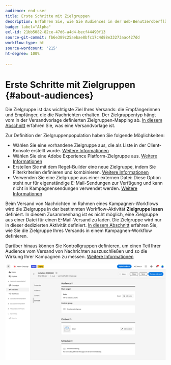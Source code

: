 ```yaml
---
audience: end-user
title: Erste Schritte mit Zielgruppen
description: Erfahren Sie, wie Sie Audiences in der Web-Benutzeroberfläche von Campaign verwenden.
badge: label="Alpha"
exl-id: 21bb5082-82ce-47d6-a4d4-becf44490f13
source-git-commit: fb6e389c25aebae8bfc17c4d88e33273aac427dd
workflow-type: ht
source-wordcount: '215'
ht-degree: 100%

---
```



# Erste Schritte mit Zielgruppen {#about-audiences}

<!--
Audience only created for the delivery, not available later-->


<!--
Three ways:
* existing audience

Campaign or AEP Audiences

* create new on the fly

query like AEP segment builder (same component with campaign data)

* import from file

show use case with a new audience creation (or import from file?)

control groups like acc: exract, random, based on attribute
-->


Die Zielgruppe ist das wichtigste Ziel Ihres Versands: die Empfängerinnen und Empfänger, die die Nachrichten erhalten. Der Zielgruppentyp hängt vom in der Versandvorlage definierten Zielgruppen-Mapping ab. [In diesem Abschnitt](../msg/delivery-template.md) erfahren Sie, was eine Versandvorlage ist.

Zur Definition der Zielgruppenpopulation haben Sie folgende Möglichkeiten:

* Wählen Sie eine vorhandene Zielgruppe aus, die als Liste in der Client-Konsole erstellt wurde. [Weitere Informationen](add-audience.md)
* Wählen Sie eine Adobe Experience Platform-Zielgruppe aus. [Weitere Informationen](aep-audience.md)
* Erstellen Sie mit dem Regel-Builder eine neue Zielgruppe, indem Sie Filterkriterien definieren und kombinieren. [Weitere Informationen](segment-builder.md)
* Verwenden Sie eine Zielgruppe aus einer externen Datei: Diese Option steht nur für eigenständige E-Mail-Sendungen zur Verfügung und kann nicht in Kampagnensendungen verwendet werden. [Weitere Informationen](file-audience.md)

Beim Versand von Nachrichten im Rahmen eines Kampagnen-Workflows wird die Zielgruppe in der bestimmten Workflow-Aktivität **Zielgruppe lesen** definiert. In diesem Zusammenhang ist es nicht möglich, eine Zielgruppe aus einer Datei für einen E-Mail-Versand zu laden. Die Zielgruppe wird nur in dieser dedizierten Aktivität definiert. [In diesem Abschnitt](../workflows/orchestrate-activities.md) erfahren Sie, wie Sie die Zielgruppe Ihres Versands in einem Kampagnen-Workflow definieren.

Darüber hinaus können Sie Kontrollgruppen definieren, um einen Teil Ihrer Audience vom Versand von Nachrichten auszuschließen und so die Wirkung Ihrer Kampagnen zu messen. [Weitere Informationen](control-group.md)

![](assets/about-audience.png)


